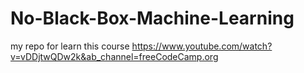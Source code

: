 # No-Black-Box-Machine-Learning

my repo for learn this course https://www.youtube.com/watch?v=vDDjtwQDw2k&ab_channel=freeCodeCamp.org